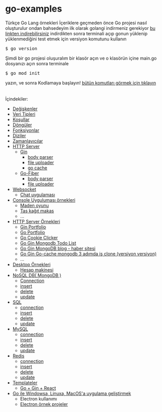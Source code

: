 # go-examples
Türkçe Go Lang örnekleri
İçeriklere geçmeden önce Go projesi nasıl oluşturulur ondan bahsedeyim
ilk olarak golangi indirmeniz gerekiyor <a href="https://go.dev/doc/install">bu linkten indirebilirsiniz</a>
indirdikten sonra terminali açıp gonun yüklenip yüklenmediğini test etmek için versiyon komutunu kullanın
<pre>
$ go version
</pre>
Şimdi bir go projesi oluşuralım
bir klasör açın ve o klasörün içine main.go dosyanızı açın
sonra terminale
<pre>
$ go mod init
</pre>
yazın, ve sonra Kodlamaya başlayın!
 <a href="https://pkg.go.dev/cmd/go">bütün komutları görmek için tıklayın</a>
<br><br><br>
İçindekiler:
- <a href="https://github.com/golang-dersleri/go-tutorials/tree/main/variables">Değişkenler</a>
- <a href="https://github.com/golang-dersleri/go-tutorials/tree/main/data%20types">Veri Tipleri</a>
- <a href="https://github.com/golang-dersleri/go-tutorials/tree/main/if-else">Koşullar</a>
- <a href="https://github.com/golang-dersleri/go-tutorials/tree/main/loops">Döngüler</a>
- <a href="https://github.com/golang-dersleri/go-tutorials/tree/main/functions">Fonksiyonlar</a>
- <a href="https://github.com/golang-dersleri/go-tutorials/tree/main/array%20(diziler)">Diziler</a>
- <a href="https://github.com/golang-dersleri/go-tutorials/tree/main/timer">Zamanlayıcılar</a>
- <a href="https://github.com/golang-dersleri/go-tutorials/tree/main/http">HTTP Server</a>
  - <a href="https://github.com/golang-dersleri/go-tutorials/tree/main/http/gin">Gin</a>
     - <a href="https://github.com/golang-dersleri/go-tutorials/tree/main/http/gin/body-parser">body parser</a>
     - <a href="https://github.com/golang-dersleri/go-tutorials/tree/main/http/gin/file-upload">file uploader</a> 
     - <a href="https://github.com/golang-dersleri/go-tutorials/tree/main/http/gin/go-cache">go cache</a>
  - <a href="https://github.com/golang-dersleri/go-tutorials/tree/main/http/go-fiber">Go-Fiber</a>
     - <a href="https://github.com/golang-dersleri/go-tutorials/tree/main/http/go-fiber/body-parser">body parser</a>
     - <a href="https://github.com/golang-dersleri/go-tutorials/tree/main/http/go-fiber/file-upload">file uploader</a>
- <a href="https://github.com/golang-dersleri/go-tutorials/tree/main/web-socket">Websocket</a>
   - <a href="https://github.com/golang-dersleri/go-tutorials/tree/main/web-socket/simple/chat-app">Chat uygulaması</a>
- <a href="https://github.com/golang-dersleri/go-tutorials/tree/main/simple/console">Console Uyguluması örnekleri</a>
  - <a href="https://github.com/golang-dersleri/go-tutorials/blob/main/simple/console/mininggame.go">Maden oyunu</a>
  - <a href="https://github.com/golang-dersleri/go-tutorials/blob/main/simple/console/rock-paper-%20scissors.go">Taş kağıt makas</a>
  - ...
- <a href="https://github.com/golang-dersleri/go-tutorials/tree/main/simple/http">HTTP Server Örnekleri</a>
  - <a href="https://github.com/golang-dersleri/go-tutorials/tree/main/simple/http/gin-portfolio">Gin Portfolio</a>
  - <a href="https://github.com/Hasan-Kilici/go-portfolio-template">Go Portfolio</a>
  - <a href="https://github.com/golang-dersleri/go-tutorials/tree/main/simple/http/go-cookie-clicker">Go Cookie Clicker</a>
  - <a href="https://github.com/golang-dersleri/go-tutorials/tree/main/simple/http/gin-mongodb-todo-list">Go Gin Mongodb Todo List</a>
  - <a href="https://github.com/golang-dersleri/go-tutorials/tree/main/simple/http/gin-mongodb-blogs-news-website">Go Gin MongoDB blog - haber sitesi</a>
  - <a href="https://github.com/golang-dersleri/go-tutorials/tree/main/simple/http/3adimda-is-clone/v1">Go Gin Go-cache mongodb 3 adımda iş clone (versiyon versiyon)</a>
  - ...
- <a href="https://github.com/golang-dersleri/go-tutorials/tree/main/simple/desktop">Desktop Örnekleri</a>
  - <a href="https://github.com/golang-dersleri/go-tutorials/tree/main/simple/desktop/electron/calculator">Hesap makinesi</a>
- <a href="https://github.com/golang-dersleri/go-tutorials/tree/main/db/mongo-db">NoSQL DB( MongoDB )</a>
  - <a href="https://github.com/golang-dersleri/go-tutorials/blob/main/db/mongo-db/connection.go">Connection</a>
  - <a href="https://github.com/golang-dersleri/go-tutorials/blob/main/db/mongo-db/insert.go">insert</a>
  - <a href="https://github.com/golang-dersleri/go-tutorials/blob/main/db/mongo-db/delete.go">delete</a>
  - <a href="https://github.com/golang-dersleri/go-tutorials/blob/main/db/mongo-db/update.go">update</a>
- <a href="https://github.com/golang-dersleri/go-tutorials/tree/main/db/sql">SQL</a>
  - <a href="https://github.com/golang-dersleri/go-tutorials/blob/main/db/sql/connection.go">connection</a>
  - <a href="https://github.com/golang-dersleri/go-tutorials/blob/main/db/sql/insert.go">insert</a>
  - <a href="https://github.com/golang-dersleri/go-tutorials/blob/main/db/sql/delete.go">delete</a>
  - <a href="https://github.com/golang-dersleri/go-tutorials/blob/main/db/sql/update.go">update</a>
- <a href="https://github.com/golang-dersleri/go-tutorials/tree/main/db/mysql">MySQL</a>
  - <a href="https://github.com/golang-dersleri/go-tutorials/blob/main/db/mysql/connection.go">connection</a>
  - <a href="https://github.com/golang-dersleri/go-tutorials/blob/main/db/mysql/insert.go">insert</a>
  - <a href="https://github.com/golang-dersleri/go-tutorials/blob/main/db/mysql/delete.go">delete</a>
  - <a href="https://github.com/golang-dersleri/go-tutorials/blob/main/db/mysql/update.go">update</a>
- <a href="https://github.com/golang-dersleri/go-tutorials/tree/main/db/redis">Redis</a>
  - <a href="https://github.com/golang-dersleri/go-tutorials/blob/main/db/redis/connection.go">connection</a>
  - <a href="https://github.com/golang-dersleri/go-tutorials/blob/main/db/redis/insert.go">insert</a>
  - <a href="https://github.com/golang-dersleri/go-tutorials/blob/main/db/redis/delete.go">delete</a>
  - <a href="https://github.com/golang-dersleri/go-tutorials/blob/main/db/redis/update.go">update</a>
- <a href="https://github.com/golang-dersleri/go-tutorials/tree/main/template/react">Templateler</a>
  - <a href="https://github.com/golang-dersleri/go-tutorials/tree/main/template/react">Go + Gin + React</a>
-  <a href="https://github.com/golang-dersleri/go-tutorials/tree/main/desktop">Go ile Windowsa, Linuxa, MacOS'a uygulama geliştirmek</a>
    - Electron kullanımı
    - <a href="https://github.com/golang-dersleri/go-tutorials/tree/main/desktop">Electron örnek projeler</a>

  
